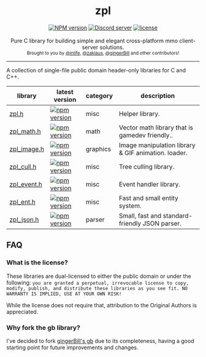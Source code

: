 <div align="center">
<h1>zpl</h1>
</div>

<div align="center">
    <a href="https://github.com/zpl-c/zpl"><img src="https://img.shields.io/npm/v/zpl.c.svg?maxAge=3600" alt="NPM version" /></a>
    <a href="https://discord.gg/2fZVEym"><img src="https://discordapp.com/api/guilds/219565308007022592/embed.png" alt="Discord server" /></a>
    <a href="LICENSE"><img src="https://img.shields.io/github/license/zpl-c/zpl.svg" alt="license" /></a>
</div>

<br />
<div align="center">
  Pure C library for building simple and elegant cross-platform mmo client-server solutions.
</div>

<div align="center">
  <sub>
    Brought to you by <a href="https://github.com/inlife">@inlife</a>,
    <a href="https://github.com/zaklaus">@zaklaus</a>,
    <a href="https://github.com/gingerBill">@gingerBill</a>
    and other contributors!
  </sub>
</div>
<hr/>

A collection of single-file public domain header-only libraries for C and C++.

library                                         | latest version                                                                       | category | description
------------------------------------------------|--------------------------------------------------------------------------------------|----------|-------------
[zpl.h](https://www.npmjs.com/package/zpl.c)    | [![npm version](https://badge.fury.io/js/zpl.c.svg)](https://badge.fury.io/js/zpl.c) | misc     | Helper library.
[zpl_math.h](https://www.npmjs.com/package/zpl_math.c)    | [![npm version](https://badge.fury.io/js/zpl_math.c.svg)](https://badge.fury.io/js/zpl_math.c) | math     | Vector math library that is gamedev friendly..
[zpl_image.h](https://www.npmjs.com/package/zpl_image.c)    | [![npm version](https://badge.fury.io/js/zpl_image.c.svg)](https://badge.fury.io/js/zpl_image.c) | graphics | Image manipulation library &amp; GIF animation. loader.
[zpl_cull.h](https://www.npmjs.com/package/zpl_cull.c)    | [![npm version](https://badge.fury.io/js/zpl_cull.c.svg)](https://badge.fury.io/js/zpl_cull.c) | misc     | Tree culling library.
[zpl_event.h](https://www.npmjs.com/package/zpl_event.c)    | [![npm version](https://badge.fury.io/js/zpl_event.c.svg)](https://badge.fury.io/js/zpl_event.c) | misc     | Event handler library.
[zpl_ent.h](https://www.npmjs.com/package/zpl_ent.c)    | [![npm version](https://badge.fury.io/js/zpl_ent.c.svg)](https://badge.fury.io/js/zpl_ent.c) | misc     | Fast and small entity system.
[zpl_json.h](https://www.npmjs.com/package/zpl_json.c)    | [![npm version](https://badge.fury.io/js/zpl_json.c.svg)](https://badge.fury.io/js/zpl_json.c)  | parser   | Small, fast and standard-friendly JSON parser.

## FAQ

### What is the license?

These libraries are dual-licensed to either the public domain or under the following: `you are granted a perpetual, irrevocable license to copy, modify,
    publish, and distribute these libraries as you see fit. NO WARRANTY IS IMPLIED, USE AT YOUR OWN RISK!`

While the license does not require that, attribution to the Original Authors is appreciated.

### Why fork the **gb** library?

I've decided to fork [gingerBill's gb](https://github.com/gingerBill/gb) due to its completeness, having a good starting point for future improvements and changes.

